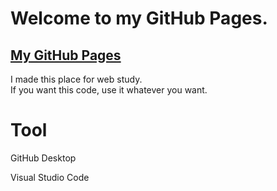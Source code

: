 # Welcome to my GitHub Pages.

## [My GitHub Pages](https://gitjaesung.github.io/)

I made this place for web study.  
If you want this code, use it whatever you want.

# Tool

GitHub Desktop


Visual Studio Code